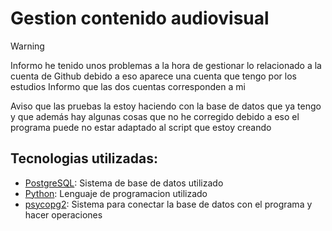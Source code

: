 # Gestion contenido audiovisual

>[!WARNING]
>Informo he tenido unos problemas a la hora de gestionar lo relacionado a la cuenta de Github
>debido a eso aparece una cuenta que tengo por los estudios
>Informo que las dos cuentas corresponden a mi

Aviso que las pruebas la estoy haciendo con la base de datos que ya tengo y que además hay algunas cosas que no he corregido
debido a eso el programa puede no estar adaptado al script que estoy creando

## Tecnologias utilizadas:
- [PostgreSQL](https://www.postgresql.org/): Sistema de base de datos utilizado
- [Python](https://www.python.org/): Lenguaje de programacion utilizado
- [psycopg2](https://pypi.org/project/psycopg/): Sistema para conectar la base de datos con el programa y hacer operaciones